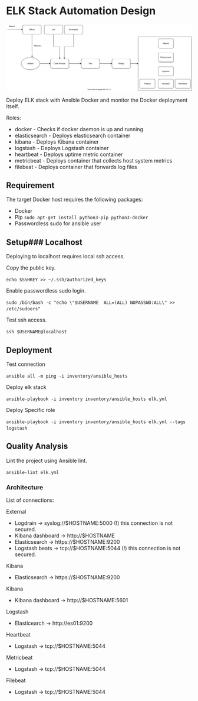
# ELK Stack Automation Design

![](images/design.svg)

Deploy ELK stack with Ansible Docker and monitor the Docker deployment itself.

Roles:
* docker - Checks if docker daemon is up and running
* elasticsearch - Deploys elasticsearch container
* kibana - Deploys Kibana container
* logstash - Deploys Logstash container
* heartbeat - Deploys uptime metric container
* metricbeat - Deploys container that collects host system metrics
* filebeat - Deploys container that forwards log files

## Requirement

The target Docker host requires the following packages:

* Docker
* Pip `sudo apt-get install python3-pip python3-docker`
* Passwordless sudo for ansible user

## Setup### Localhost

Deploying to localhost requires local ssh access.

Copy the public key.

`echo $SSHKEY >> ~/.ssh/authorized_keys`

Enable passwordless sudo login.

`sudo /bin/bash -c "echo \"$USERNAME  ALL=(ALL) NOPASSWD:ALL\" >> /etc/sudoers"`

Test ssh access.

`ssh $USERNAME@localhost`

## Deployment

Test connection

`ansible all -m ping -i inventory/ansible_hosts`

Deploy elk stack

`ansible-playbook -i inventory inventory/ansible_hosts elk.yml`

Deploy Specific role

`ansible-playbook -i inventory inventory/ansible_hosts elk.yml --tags logstash`

## Quality Analysis

Lint the project using Ansible lint.

`ansible-lint elk.yml`



### Architecture

List of connections:

External

* Logdrain → syslog://$HOSTNAME:5000 (!) this connection is not secured.
* Kibana dashboard → http://$HOSTNAME
* Elasticsearch → https://$HOSTNAME:9200
* Logstash beats → tcp://$HOSTNAME:5044 (!) this connection is not secured.

Kibana

* Elasticsearch → https://$HOSTNAME:9200

Kibana

* Kibana dashboard → http://$HOSTNAME:5601

Logstash

* Elasticearch → http://es01:9200

Heartbeat

* Logstash → tcp://$HOSTNAME:5044

Metricbeat

* Logstash → tcp://$HOSTNAME:5044

Filebeat

* Logstash → tcp://$HOSTNAME:5044